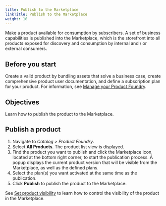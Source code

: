```yaml
---
title: Publish to the Marketplace
linkTitle: Publish to the Marketplace
weight: 10
---
```


Make a product available for consumption by subscribers. A set of business capabilities is published into the Marketplace, which is the storefront into all products exposed for discovery and consumption by internal and / or external consumers.

## Before you start

Create a valid product by bundling assets that solve a business case, create comprehensive product user documentation, and define a subscription plan for your product. For information, see [Manage your Product Foundry](/docs/manage_product_foundry/).

## Objectives

Learn how to publish the product to the Marketplace.

## Publish a product

1. Navigate to *Catalog > Product Foundry*.
2. Select **All Products**. The product list view is displayed.
3. Find the product you want to publish and click the Marketplace icon, located at the bottom right corner, to start the publication process. A popup displays the current product version that will be visible from the Marketplace, as well as the defined plans.
4. Select the plan(s) you want activated at the same time as the publication.
5. Click **Publish** to publish the product to the Marketplace.

See [Set product visibility](/docs/manage_marketplace/set_product_visibility/) to learn how to control the visibility of the product in the Marketplace.
